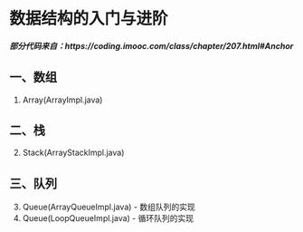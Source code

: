 # 数据结构的入门与进阶

<h5>部分代码来自：https://coding.imooc.com/class/chapter/207.html#Anchor</h5>

## 一、数组

1. Array(ArrayImpl.java)

## 二、栈

2. Stack(ArrayStackImpl.java)

## 三、队列

3. Queue(ArrayQueueImpl.java) - 数组队列的实现
4. Queue(LoopQueueImpl.java) - 循环队列的实现